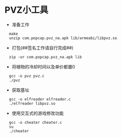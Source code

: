 # PVZ小工具
  * 准备工作

```
  make
  unzip com.popcap.pvz_na.apk lib/armeabi/libpvz.so
```
  * 打包(##签名工作请自行完成##)
```
  zip -ur com.popcap.pvz_na.apk lib
```

  * 将植物的冷却时间以及单价都置0
```
  gcc -o pvz pvz.c
  ./pvz
```
  * 获取基址
```
  gcc -o elfreader elfreader.c
  ./elfreader libpvz.so
```
  * 使用交互式的游戏修改功能
```
  gcc -o cheater cheater.c
  su
  ./cheater
```
